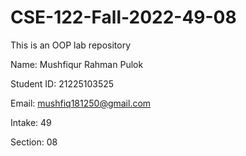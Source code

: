 # CSE-122-Fall-2022-49-08
This is an OOP lab repository 


Name: Mushfiqur Rahman Pulok

Student ID: 21225103525

Email: mushfiq181250@gmail.com

Intake: 49

Section: 08
